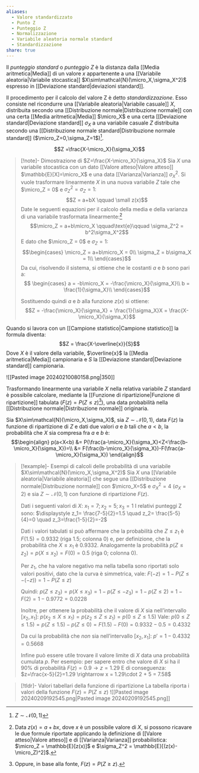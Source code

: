 ```yaml
---
aliases:
  - Valore standardizzato
  - Punto Z
  - Punteggio Z
  - Normalizzazione
  - Variabile aleatoria normale standard
  - Standardizzazione
share: true
---
```

Il *punteggio standard* o *punteggio Z* è la distanza dalla [[Media aritmetica|Media]] di un valore $x$ appartenente a una [[Variabile aleatoria|Variabile stocastica]] $X\sim\mathcal{N}(\micro_X,\sigma_X^2)$ espresso in [[Deviazione standard|deviazioni standard]].

Il procedimento per il calcolo del valore Z è detto *standardizzazione*. Esso consiste nel ricondurre una [[Variabile aleatoria|Variabile casuale]] $X$, distribuita secondo una [[Distribuzione normale|Distribuzione normale]] con una certa [[Media aritmetica|Media]] $\micro_X$ e una certa [[Deviazione standard|Deviazione standard]] $\sigma_X$ a una variabile casuale $Z$ distribuita secondo una [[Distribuzione normale standard|Distribuzione normale standard]] ($\micro_Z=0,\sigma_Z=1$)[^2]. 

[^2]: $Z\sim\mathcal{N}(0,1)$

$$Z =\frac{X-\micro_X}{\sigma_X}$$

> [!note]- Dimostrazione di $Z=\frac{X-\micro_X}{\sigma_X}$
>Sia $X$ una variabile stocastica con un dato [[Valore atteso|Valore atteso]] $\mathbb{E}[X]=\micro_X$ e una data [[Varianza|Varianza]] $\sigma_X^2$.
> Si vuole trasformare linearmente $X$ in una nuova variabile $Z$ tale che $\micro_Z = 0$ e $\sigma_Z^2 = \sigma_Z = 1$:
> $$Z = a+bX \qquad \small z(x)$$
> Date le seguenti equazioni per il calcolo della media e della varianza di una variabile trasformata linearmente:[^1]
> $$\micro_Z = a+b\micro_X \qquad\text{e}\qquad \sigma_Z^2 = b^2\sigma_X^2$$
> E dato che  $\micro_Z = 0$ e $\sigma_Z = 1$:
> $$\begin{cases}
\micro_Z = a+b\micro_X = 0\\
\sigma_Z = b\sigma_X = 1\\
\end{cases}$$
> Da cui, risolvendo il sistema, si ottiene che le costanti $a$ e $b$ sono pari a:
> $$
\begin{cases}
a = -b\micro_X = -\frac{\micro_X}{\sigma_X}\\
b = \frac{1}{\sigma_X}\\
\end{cases}$$
> 
> Sostituendo quindi $a$ e $b$ alla funzione $z(x)$ si ottiene:
> $$Z = -\frac{\micro_X}{\sigma_X} + \frac{1}{\sigma_X}X = \frac{X-\micro_X}{\sigma_X}$$
> 
> [^1]:  Data $z(x)=a+bx$, dove $x$ è un possibile valore di $X$, si possono ricavare le due formule riportate applicando la definizione di [[Valore atteso|Valore atteso]] e di [[Varianza|Varianza]] probabilistica: $\micro_Z = \mathbb{E}[z(x)]$ e  $\sigma_Z^2 = \mathbb{E}[(z(x)-\micro_Z)^2]$.

Quando si lavora con un [[Campione statistico|Campione statistico]] la formula diventa:
$$Z = \frac{X-\overline{x}}{S}$$
Dove $X$ è il valore della variabile, $\overline{x}$ la [[Media aritmetica|Media]] campionaria e $S$ la [[Deviazione standard|Deviazione standard]] campionaria.

![[Pasted image 20240210080158.png|350]]

Trasformando linearmente una variabile $X$ nella relativa variabile $Z$ standard è possibile calcolare, mediante la [[Funzione di ripartizione|Funzione di ripartizione]] tabulata ($F(z)=P(Z\leq z)$[^3]), una data probabilità nella [[Distribuzione normale|Distribuzione normale]] originaria.

[^3]: Oppure, in base alla fonte, $F(z) = P(Z\geq z)$.

Sia $X\sim\mathcal{N}(\micro_X,\sigma_X)$, sia $Z\sim\mathcal{N}(0,1)$, data $F(z)$ la funzione di ripartizione di $Z$ e dati due valori $a$ e $b$ tali che $a<b$, la probabilità che $X$ sia compresa fra $a$ e $b$ è:
$$\begin{align}
p(a<X<b) &= P(\frac{a-\micro_X}{\sigma_X}<Z<\frac{b-\micro_X}{\sigma_X})=\\
&= F(\frac{b-\micro_X}{\sigma_X})-F(\frac{a-\micro_X}{\sigma_X})
\end{align}$$


> [!example]- Esempi di calcoli delle probabilità di una variabile $X\sim\mathcal{N}(\micro_X,\sigma_X^2)$
> Sia $X$ una [[Variabile aleatoria|Variabile aleatoria]] che segue una [[Distribuzione normale|Distribuzione normale]] con $\micro_X=5$ e $\sigma_X^2=4$ ($\sigma_X = 2$) e sia $Z\sim\mathcal{N}(0,1)$ con funzione di ripartizione $F(z)$.
> 
> Dati i seguenti valori di $X$: $\displaystyle x_1 = 7; x_2 = 5; x_3 = 1$
> I relativi punteggi Z sono: $\displaystyle z_1= \frac{7-5}{2}=1.5 \quad z_2= \frac{5-5}{4}=0 \quad z_3=\frac{1-5}{2}=-2$
> 
> Dati i valori tabulati si può affermare che la probabilità che $Z\leq z_1$ è $F(1.5)=0.9332$ (riga 1.5; colonna 0) e, per definizione, che la probabilità che $X\leq x_1$ è $0.9332$.
> Analogamente la probabilità $p(Z\leq z_2)=p(X\leq x_2) = F(0) = 0.5$ (riga 0; colonna 0).
> 
> Per $z_1$, che ha valore negativo ma nella tabella sono riportati solo valori positivi, dato che la curva è simmetrica, vale: $F(-z)=1-P(Z\leq -(-z))=1-P(Z\leq z)$
> 
> Quindi: $p(Z\leq z_3) = p(X\leq x_3)= 1-p(Z\leq -z_3) = 1-p(Z\leq 2) = 1- F(2) = 1-0.9772 = 0.0228$
> 
> Inoltre, per ottenere la probabilità che il valore di $X$ sia nell’intervallo $[x_2,x_1]$:
> $p(x_2\leq X \leq x_1) = p(z_2 \leq Z \leq z_1) = p(0 \leq Z \leq 1.5)$
> Vale: $p(0 \leq Z \leq 1.5) = p(Z\leq1.5)-p(Z\leq0) = F(1.5) - F(0) = 0.9332 - 0.5 = 0.4332$
> 
> Da cui la probabilità che *non* sia nell’intervallo $[x_2,x_1]$: $p'=1-0.4332 = 0.5668$
> 
> Infine può essere utile trovare il valore limite di $X$ data una probabilità cumulata $p$. Per esempio: per sapere entro che valore di $X$ si ha il 90% di probabilità $F(z) = 0.9 \rightarrow z=1.29$
> E di conseguenza: $z=\frac{x-5}{2}=1.29 \rightarrow x = 1.29\cdot 2 + 5 = 7.58$

> [!tldr]- Valori tabellari della funzione di ripartizione
> La tabella riporta i valori della funzione $F(z) = P(Z\leq z)$
> ![[Pasted image 20240209192545.png|Pasted image 20240209192545.png]]